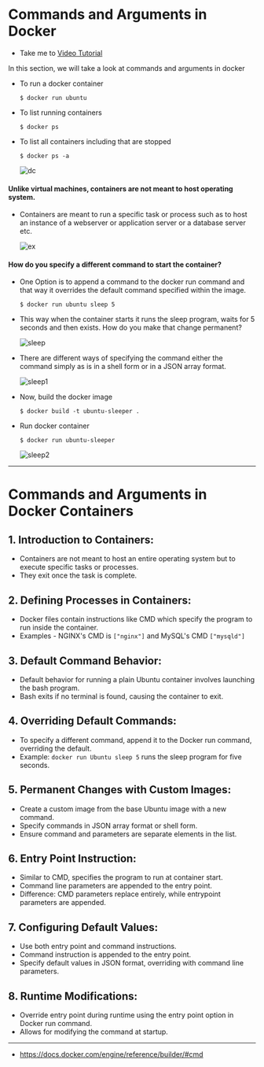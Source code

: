 # Commands and Arguments in Docker

- Take me to [Video Tutorial](https://kodekloud.com/topic/commands-and-arguments-in-docker/)

In this section, we will take a look at commands and arguments in docker

- To run a docker container
  
  ```
  $ docker run ubuntu
  ```
- To list running containers
  
  ```
  $ docker ps
  ```
- To list all containers including that are stopped
  
  ```
  $ docker ps -a
  ```
  
  ![dc](../../images/dc.PNG)

#### Unlike virtual machines, containers are not meant to host operating system.

- Containers are meant to run a specific task or process such as to host an instance of a webserver or application server or a database server etc.
  
  ![ex](../../images/ex.PNG)

#### How do you specify a different command to start the container?

- One Option is to append a command to the docker run command and that way it overrides the default command specified within the image.
  
  ```
  $ docker run ubuntu sleep 5
  ```
- This way when the container starts it runs the sleep program, waits for 5 seconds and then exists. How do you make that change permanent?
  
  ![sleep](../../images/sleep.PNG)
- There are different ways of specifying the command either the command simply as is in a shell form or in a JSON array format.
  
  ![sleep1](../../images/sleep1.PNG)
- Now, build the docker image
  
  ```
  $ docker build -t ubuntu-sleeper .
  ```
- Run docker container
  
  ```
  $ docker run ubuntu-sleeper
  ```
  
  ![sleep2](../../images/sleep2.PNG)

---

# Commands and Arguments in Docker Containers

## 1. Introduction to Containers:

- Containers are not meant to host an entire operating system but to execute specific tasks or processes.
- They exit once the task is complete.

## 2. Defining Processes in Containers:

- Docker files contain instructions like CMD which specify the program to run inside the container.
- Examples - NGINX's CMD is `["nginx"]` and MySQL's CMD `["mysqld"]`

## 3. Default Command Behavior:

- Default behavior for running a plain Ubuntu container involves launching the bash program.
- Bash exits if no terminal is found, causing the container to exit.

## 4. Overriding Default Commands:

- To specify a different command, append it to the Docker run command, overriding the default.
- Example: `docker run Ubuntu sleep 5` runs the sleep program for five seconds.

## 5. Permanent Changes with Custom Images:

- Create a custom image from the base Ubuntu image with a new command.
- Specify commands in JSON array format or shell form.
- Ensure command and parameters are separate elements in the list.

## 6. Entry Point Instruction:

- Similar to CMD, specifies the program to run at container start.
- Command line parameters are appended to the entry point.
- Difference: CMD parameters replace entirely, while entrypoint parameters are appended.

## 7. Configuring Default Values:

- Use both entry point and command instructions.
- Command instruction is appended to the entry point.
- Specify default values in JSON format, overriding with command line parameters.

## 8. Runtime Modifications:

- Override entry point during runtime using the entry point option in Docker run command.
- Allows for modifying the command at startup.

  

----

- https://docs.docker.com/engine/reference/builder/#cmd

